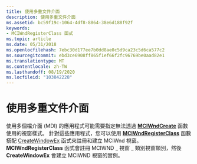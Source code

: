 ```yaml
---
title: 使用多重文件介面
description: 使用多重文件介面
ms.assetid: bc59f19c-1064-4df8-8864-38e6d188f92f
keywords:
- MCIWndRegisterClass 函式
ms.topic: article
ms.date: 05/31/2018
ms.openlocfilehash: 7ebc30d177ee7b0dd8ae0c5d9ca23c5d6ca577c2
ms.sourcegitcommit: ebd3ce6908ff865f1ef66f2fc96769be0aad82e1
ms.translationtype: MT
ms.contentlocale: zh-TW
ms.lasthandoff: 08/19/2020
ms.locfileid: "103842228"
---
```

# <a name="using-a-multiple-document-interface"></a>使用多重文件介面

使用多個檔介面 (MDI) 的應用程式可能需要指定無法透過 [**MCIWndCreate**](/windows/desktop/api/Vfw/nf-vfw-mciwndcreatea) 函數使用的視窗樣式。 針對這些應用程式，您可以使用 [**MCIWndRegisterClass**](/windows/desktop/api/Vfw/nf-vfw-mciwndregisterclass) 函數搭配 [CreateWindowEx](/windows/win32/api/winuser/nf-winuser-createwindowexa) 函式來註冊和建立 MCIWnd 視窗。 **MCIWndRegisterClass** 函式會註冊 MCIWND \_ 視窗 \_ 類別視窗類別，然後 **CreateWindowEx** 會建立 MCIWND 視窗的實例。

 

 